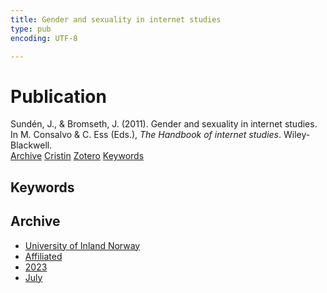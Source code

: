 ```yaml
---
title: Gender and sexuality in internet studies
type: pub
encoding: UTF-8

---
```

<h1>Publication</h1>
<article id="csl-bib-container-VMD4S6WW" class="csl-bib-container">
  <div class="csl-bib-body"> <div class="csl-entry">Sundén, J., &#38; Bromseth, J. (2011). Gender and sexuality in internet studies. In M. Consalvo &#38; C. Ess (Eds.), <i>The Handbook of internet studies</i>. Wiley-Blackwell.</div> </div>
  <div class="csl-bib-buttons">
    <a href="#taxonomy-article-VMD4S6WW" alt="archive" class="csl-bib-button">Archive</a>
    <a href="https://app.cristin.no/results/show.jsf?id=2163093" alt="Cristin" class="csl-bib-button">Cristin</a>
    <a href="http://zotero.org/groups/5881554/items/VMD4S6WW" alt="Zotero" class="csl-bib-button">Zotero</a>
    <a href="#keywords-article-VMD4S6WW" alt="keywords" class="csl-bib-button">Keywords</a>
  </div>
  <div id="csl-bib-meta-container-VMD4S6WW"></div>
</article>
<div id="csl-bib-meta-VMD4S6WW" class="csl-bib-meta">
  <article id="keywords-article-VMD4S6WW" class="keywords-article">
    <h1>Keywords</h1>
    
  </article>
  <article id="taxonomy-article-VMD4S6WW" class="taxonomy-article">
    <h1>Archive</h1>
    <ul>
      <li>
        <a href="/en/archive/?key=3DCRN523">University of Inland Norway</a>
      </li>
      <li>
        <a href="/en/archive/?key=II9RDAME">Affiliated</a>
      </li>
      <li>
        <a href="/en/archive/?key=3TJDYZJS">2023</a>
      </li>
      <li>
        <a href="/en/archive/?key=GFFYDGQQ">July</a>
      </li>
    </ul>
  </article>
</div>
